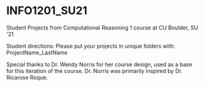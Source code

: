 # INFO1201_SU21
Student Projects from Computational Reasoning 1 course at CU Boulder, SU '21


Student directions: 
Please put your projects in unique folders with: ProjectName_LastName

Special thanks to Dr. Wendy Norris for her course design, used as a base for this iteration of the course. Dr. Norris was primarily inspired by Dr. Ricarose Roque.  
